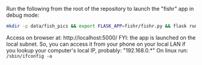 Run the following from the root of the repository to launch the "fishr" app in debug mode:

```bash
mkdir -p data/fish_pics && export FLASK_APP=fishr/fishr.py && flask run --host=0.0.0.0 --debugger --reload
```

Access on browser at: http://localhost:5000/
FYI: the app is launched on the local subnet. So, you can access it from your phone on your local LAN if you lookup your computer's local IP, probably: "192.168.0.*"
On linux run: `/sbin/ifconfig -a`
